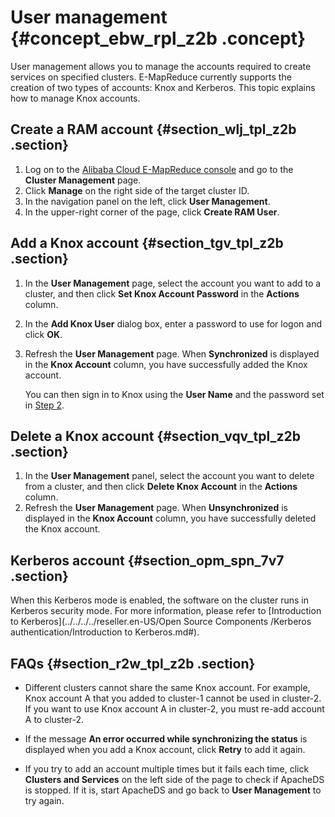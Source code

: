 # User management {#concept_ebw_rpl_z2b .concept}

User management allows you to manage the accounts required to create services on specified clusters. E-MapReduce currently supports the creation of two types of accounts: Knox and Kerberos. This topic explains how to manage Knox accounts.

## Create a RAM account {#section_wlj_tpl_z2b .section}

1.  Log on to the [Alibaba Cloud E-MapReduce console](https://partners-intl.console.aliyun.com/#/emr) and go to the **Cluster Management** page.
2.  Click **Manage** on the right side of the target cluster ID.
3.  In the navigation panel on the left, click **User Management**.
4.  In the upper-right corner of the page, click **Create RAM User**.

## Add a Knox account {#section_tgv_tpl_z2b .section}

1.  In the **User Management** page, select the account you want to add to a cluster, and then click **Set Knox Account Password** in the **Actions** column.
2.  In the **Add Knox User** dialog box, enter a password to use for logon and click **OK**.
3.  Refresh the **User Management** page. When **Synchronized** is displayed in the **Knox Account** column, you have successfully added the Knox account.

    You can then sign in to Knox using the **User Name** and the password set in [Step 2](#).


## Delete a Knox account {#section_vqv_tpl_z2b .section}

1.  In the **User Management** panel, select the account you want to delete from a cluster, and then click **Delete Knox Account** in the **Actions** column.
2.  Refresh the **User Management** page. When **Unsynchronized** is displayed in the **Knox Account** column, you have successfully deleted the Knox account.

## Kerberos account {#section_opm_spn_7v7 .section}

When this Kerberos mode is enabled, the software on the cluster runs in Kerberos security mode. For more information, please refer to [Introduction to Kerberos](../../../../reseller.en-US/Open Source Components /Kerberos authentication/Introduction to Kerberos.md#).

## FAQs {#section_r2w_tpl_z2b .section}

-   Different clusters cannot share the same Knox account. For example, Knox account A that you added to cluster-1 cannot be used in cluster-2. If you want to use Knox account A in cluster-2, you must re-add account A to cluster-2.

-   If the message **An error occurred while synchronizing the status** is displayed when you add a Knox account, click **Retry** to add it again.

-   If you try to add an account multiple times but it fails each time, click **Clusters and Services** on the left side of the page to check if ApacheDS is stopped. If it is, start ApacheDS and go back to **User Management** to try again.


